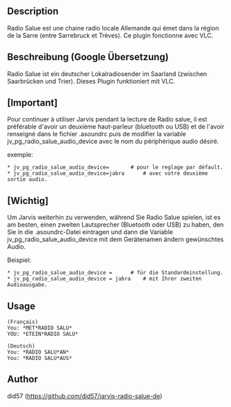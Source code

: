 ## Description
Radio Salue est une chaine radio locale Allemande qui émet dans la région de la Sarre (entre Sarrebruck et Trèves).
Ce plugin fonctionne avec VLC.

## Beschreibung (Google Übersetzung)
Radio Salue ist ein deutscher Lokalradiosender im Saarland (zwischen Saarbrücken und Trier).
Dieses Plugin funktioniert mit VLC.

## [Important]
Pour continuer à utiliser Jarvis pendant la lecture de Radio salue, il est préférable d'avoir un deuxième haut-parleur (bluetooth ou USB) et de l'avoir renseigné dans le fichier .asoundrc puis de modifier la variable jv_pg_radio_salue_audio_device avec le nom du périphérique audio désiré.

exemple:
```
* jv_pg_radio_salue_audio_device=		# pour le reglage par défault.
* jv_pg_radio_salue_audio_device=jabra		# avec votre deuxième sortie audio.
```

## [Wichtig]

Um Jarvis weiterhin zu verwenden, während Sie Radio Salue spielen, ist es am besten, einen zweiten Lautsprecher (Bluetooth oder USB) zu haben, den Sie in die .asoundrc-Datei eintragen und dann die Variable jv_pg_radio_salue_audio_device mit dem Gerätenamen ändern gewünschtes Audio.

Beispiel:
```
* jv_pg_radio_salue_audio_device =		# für die Standardeinstellung.
* jv_pg_radio_salue_audio_device = jabra	# mit Ihrer zweiten Audioausgabe.
```

## Usage
```
(Français)
You: *MET*RADIO SALU*
YOU: *ETEIN*RADIO SALU*

(Deutsch)
You: *RADIO SALU*AN*
You: *RADIO SALU*AUS*
```
## Author
did57 (https://github.com/did57/jarvis-radio-salue-de)
